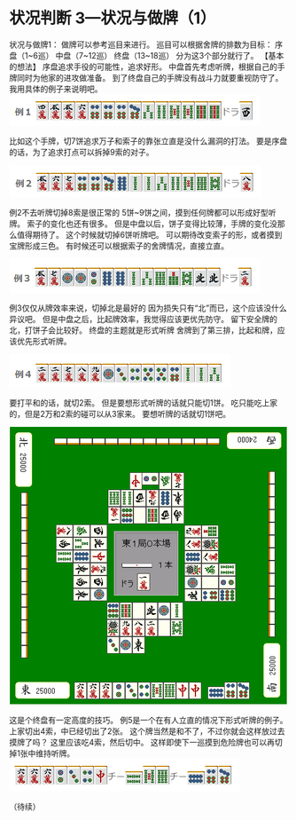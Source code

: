 # 状况判断 3—状况与做牌（1）
状况与做牌1：  做牌可以参考巡目来进行。 巡目可以根据舍牌的排数为目标：  序盘（1~6巡） 中盘（7~12巡） 终盘（13~18巡）  分为这3个部分就行了。  【基本的想法】  序盘追求手役的可能性，追求好形。 中盘首先考虑听牌，根据自己的手牌同时为他家的进攻做准备。 到了终盘自己的手牌没有战斗力就要重视防守了。  我用具体的例子来说明吧。
![image](./output/image_page236_9.png)

比如这个手牌，切7饼追求万子和索子的靠张立直是没什么漏洞的打法。 要是序盘的话，为了追求打点可以拆掉9索的对子。

![image](./output/image_page236_10.png)

 例2不去听牌切掉8索是很正常的 5饼~9饼之间，摸到任何牌都可以形成好型听牌。 索子的变化也还有很多。 但是中盘以后，饼子变得比较薄，手牌的变化没那么值得期待了。 这个时候就切掉6饼听牌吧。  可以期待改变索子的形，或者摸到宝牌形成三色。 有时候还可以根据索子的舍牌情况，直接立直。

![image](./output/image_page236_11.png)

 例3仅仅从牌效率来说，切掉北是最好的 因为损失只有“北”而已，这个应该没什么异议吧。 但是中盘之后，比起牌效率，我觉得应该更优先防守。 留下安全牌的北，打饼子会比较好。  终盘的主题就是形式听牌 舍牌到了第三排，比起和牌，应该优先形式听牌。

![image](./output/image_page237_6.png)

 要打平和的话，就切2索。 但是要想形式听牌的话就只能切1饼。 吃只能吃上家的，但是2万和2索的碰可以从3家来。 要想听牌的话就切1饼吧。

![image](./output/image_page237_7.png)

 这是个终盘有一定高度的技巧。 例5是一个在有人立直的情况下形式听牌的例子。  上家切出4索，中已经切出了2张。 这个牌当然是和不了，不过你就会这样放过去摸牌了吗？  这里应该吃4索，然后切中。 这样即使下一巡摸到危险牌也可以再切掉1张中维持听牌。
![image](./output/image_page238_19.png)

 （待续）